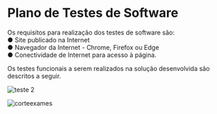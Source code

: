 # Plano de Testes de Software

Os requisitos para realização dos testes de software são:                                                                                                     
●	Site publicado na Internet                                                                                                                                   
●	Navegador da Internet - Chrome, Firefox ou Edge                                                                                                             
●	Conectividade de Internet para acesso à página.

Os testes funcionais a serem realizados na solução desenvolvida são descritos a seguir.

![teste 2](https://user-images.githubusercontent.com/106809153/203851176-21fce7f2-a102-41e6-b72c-4896ff2e8119.png)

![corteexames](https://user-images.githubusercontent.com/114194617/203625276-4446ed53-f31e-4ccd-a2f2-c70afe5b7e4c.png)




